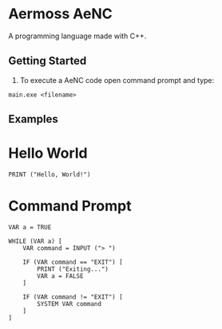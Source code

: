 # Aermoss AeNC
A programming language made with C++.

## Getting Started
1) To execute a AeNC code open command prompt and type:

```
main.exe <filename>
```

## Examples
# Hello World
``` basic
PRINT ("Hello, World!")
```

# Command Prompt
``` basic
VAR a = TRUE

WHILE (VAR a) [
    VAR command = INPUT ("> ")

    IF (VAR command == "EXIT") [
        PRINT ("Exiting...")
        VAR a = FALSE
    ]

    IF (VAR command != "EXIT") [
        SYSTEM VAR command
    ]
]
```
